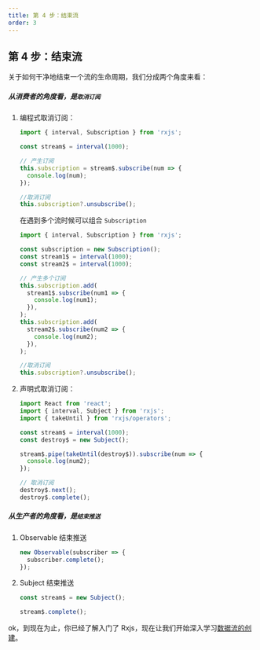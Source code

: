 ```yaml
---
title: 第 4 步：结束流
order: 3
---
```


## 第 4 步：结束流

关于如何干净地结束一个流的生命周期，我们分成两个角度来看：

##### 从消费者的角度看，是`取消订阅`

1. 编程式取消订阅：

   ```typescript
   import { interval, Subscription } from 'rxjs';

   const stream$ = interval(1000);

   // 产生订阅
   this.subscription = stream$.subscribe(num => {
     console.log(num);
   });

   //取消订阅
   this.subscription?.unsubscribe();
   ```

   在遇到多个流时候可以组合 `Subscription`

   ```typescript
   import { interval, Subscription } from 'rxjs';

   const subscription = new Subscription();
   const stream1$ = interval(1000);
   const stream2$ = interval(1000);

   // 产生多个订阅
   this.subscription.add(
     stream1$.subscribe(num1 => {
       console.log(num1);
     }),
   );
   this.subscription.add(
     stream2$.subscribe(num2 => {
       console.log(num2);
     }),
   );

   //取消订阅
   this.subscription?.unsubscribe();
   ```

2. 声明式取消订阅：

   ```typescript
   import React from 'react';
   import { interval, Subject } from 'rxjs';
   import { takeUntil } from 'rxjs/operators';

   const stream$ = interval(1000);
   const destroy$ = new Subject();

   stream$.pipe(takeUntil(destroy$)).subscribe(num => {
     console.log(num2);
   });

   // 取消订阅
   destroy$.next();
   destroy$.complete();
   ```

##### 从生产者的角度看，是`结束推送`

1. Observable 结束推送

   ```typescript
   new Observable(subscriber => {
     subscriber.complete();
   });
   ```

2. Subject 结束推送

   ```typescript
   const stream$ = new Subject();

   stream$.complete();
   ```

ok，到现在为止，你已经了解入门了 Rxjs，现在让我们开始深入学习[数据流的创建](/streams/observable)。
